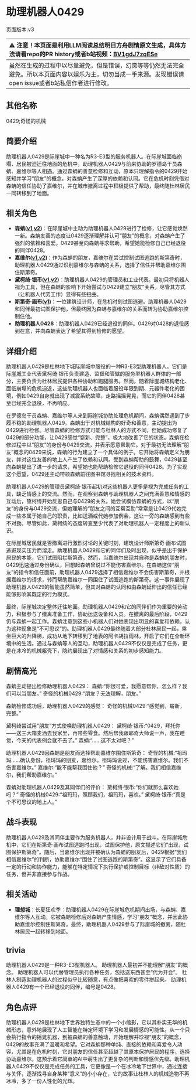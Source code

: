 # 助理机器人0429
页面版本:v3
 

| :warning: 注意！本页面是利用LLM阅读总结明日方舟剧情原文生成，具体方法请看repo的PR history或者b站视频：[BV1gdJ7zqESe](https://www.bilibili.com/video/BV1gdJ7zqESe/)         |
|:----------------------------|
| 虽然在生成的过程中以尽量避免，但是错误，幻觉等等仍然无法完全避免。所以本页面内容以娱乐为主，切勿当成一手来源。发现错误请open issue或者b站私信作者进行修改。|



## 其他名称
0429;奇怪的机械
## 简要介绍
助理机器人0429是际崖城中一种名为R3-E3型的服务机器人。在际崖城面临崩塌、居民被迫迁往地面的危机中，助理机器人0429与前来协助的罗德岛干员森蚺、嘉维尔等人相遇。通过森蚺的善意检修和互动，原本只理解指令的0429开始感知并学习“朋友”的概念，对森蚺产生了深厚的依赖和认同。它在危机时刻凭借对森蚺的信任协助了嘉维尔，并在城市撤离过程中积极提供了帮助，最终随杜林居民一同转移到了地面。
## 相关角色
-   **森蚺([v1](../chars/char_416_zumama.md),[v2](char_416_zumama.md))**：在际崖城中主动为助理机器人0429进行了检修，让它感觉焕然一新。森蚺友善的态度让0429逐渐理解并认可“朋友”的概念，对森蚺产生了强烈的依赖和喜爱。0429甚至向森蚺寻求帮助，希望她能检修自己已经退役的同伴0428。
-   **嘉维尔([v1](../chars/char_187_ccheal.md),[v2](char_187_ccheal.md))**：作为森蚺的朋友，嘉维尔在尝试控制试图逃跑的斯第奇时，助理机器人0429通过识别嘉维尔与森蚺的关系，选择了信任并帮助嘉维尔围住斯第奇。
-   **黛柯绮·银币([v1](../chars/extended_char_7aec75.md),[v2](extended_char_7aec75.md))**：助理机器人0429的管理员和工业代表。最初只将机器人视为工具，但在森蚺的影响下开始尝试与0429建立“朋友”关系，尽管其方式（让机器人代劳工作）显得有些扭曲。
-   **斯第奇·画布([v1](../chars/extended_char_5a4c3a.md))**：一位建筑设计师，在危机时刻试图逃避。助理机器人0429和同伴最初试图保护他，但最终因为森蚺与嘉维尔的关系而转为协助嘉维尔控制住他。
-   **助理机器人0428**：助理机器人0429已经退役的同伴。0429对0428的退役感到在意，并向森蚺表达了希望其得到检修的愿望。
## 详细介绍
助理机器人0429是杜林地下城际崖城中服役的一种R3-E3型助理机器人。它们是际崖城工业代表黛柯绮·银币负责建造、监督和管辖的服务型机器人群体的一部分，主要负责为杜林居民提供各种协助和跑腿服务。然而，随着际崖城结构老化、面临崩塌的危机迫近，这些助理机器人也面临着服役年限到期、元器件老化的困境，例如0429自身就出现了减震系统故障，走路摇摇晃晃，而它的同伴0428甚至已经完全退役，不再响应。

在罗德岛干员森蚺、嘉维尔等人来到际崖城协助处理危机期间，森蚺偶然遇到了步履不稳的助理机器人0429。森蚺出于对机械结构的好奇和善意，主动提出为0429进行检修。尽管森蚺的检修方式可能与杜林人的方式不同，但她成功修复了0429的部分功能，让0429感觉“崭新、完整”，极大地改善了它的状态。森蚺在检修过程中以“朋友”的身份与0429交流，并表示愿意帮助它。对于最初无法理解“朋友”概念的0429来说，森蚺的行为建立了一个具体的例子。它开始将森蚺定义为朋友，并对这位友善的地上人产生了依赖和认同。受到森蚺帮助的鼓舞，0429甚至向森蚺提出了进一步的请求，希望她也能帮助检修它退役的同伴0428。为了实现这个愿望，0429还主动带领森蚺前往图书馆寻找相关的技术资料。

助理机器人0429的管理员黛柯绮·银币起初对这些机器人更多是视为完成任务的工具，缺乏情感上的交流。然而，在观察到森蚺与助理机器人之间充满善意和情感的互动后，黛柯绮开始反思自己与0429的关系。她尝试模仿森蚺的方式，以“朋友”的身份与0429交流，但她理解的“朋友之间的互帮互助”常常是让0429代她完成一些本属于她自己的职责，比如送酒或代她参加例会，这让一旁的森蚺感到有些不对劲。尽管如此，黛柯绮的态度转变至少代表了对助理机器人一定程度上的新认识。

在际崖城居民就是否撤离进行激烈讨论的关键时刻，建筑设计师斯第奇·画布试图逃避现实压力而溜走。助理机器人0429和它的同伴们及时出现，似乎是出于保护居民的本能，它们试图阻拦斯第奇。然而，当嘉维尔出现并自称是森蚺的朋友时，0429迅速通过身份确认，回想起森蚺曾说过不能伤害嘉维尔。在森蚺这位“朋友”的指令和信任面前，助理机器人0429选择了相信嘉维尔不会伤害斯第奇，并根据嘉维尔的请求，转而帮助嘉维尔一同围住了试图逃跑的斯第奇。这一事件展现了助理机器人0429的智能虽然简单，但其对森蚺的认同和由森蚺延伸出的信任已经能够影响其既定的行为模式。

最终，际崖城决定整体迁往地面。助理机器人0429和它的同伴们作为重要的劳动力，积极参与了撤离准备工作，协助运送设备和人员。在撤离的最后阶段，0429仍与森蚺一起工作。森蚺注意到这些小机器人们对她表现出明显的喜爱和依赖，认为这种现象是“不可思议”的。助理机器人0429最终随着大部分杜林居民一起，乘坐巨大的升降梯，成功从地下转移到了地表的阿卡胡拉雨林，开启了它们在全新环境中的生活。通过与森蚺等人的互动，助理机器人0429不仅仅是完成了任务，更是在冰冷的机械躯壳下，隐约展现出了对情感和关系的初步感知能力。
## 剧情高光
森蚺主动提出检修助理机器人0429：
森蚺:“你很可爱，我愿意帮你，怎么样？我们可以当朋友。”
奇怪的机械0429:“朋友？无法理解，朋友。”

森蚺检修成功后，助理机器人0429的感觉：
奇怪的机械0429:“感觉到，崭新，完整。”

黛柯绮尝试用“朋友”方式使唤助理机器人0429：
黛柯绮·银币:“0429，拜托你——送三大箱麦酒去我家里，再带些零食。然后帮我跟耶奇大师说一声，我在睡觉，今天的代表例会就不去了。”
森蚺:“......这不太对吧？”

助理机器人0429因森蚺是朋友而选择帮助嘉维尔围住斯第奇：
奇怪的机械:“祖玛玛......确认身份，祖玛玛的朋友，嘉维尔。祖玛玛说过，不能伤害嘉维尔。我们不伤害嘉维尔。”
嘉维尔:“能不能帮我围住他？”
奇怪的机械:“了解。我们相信嘉维尔，我们帮助嘉维尔。”

森蚺对助理机器人0429及其同伴们的评价：
黛柯绮·银币:“你们就那么喜欢她吗？”
奇怪的机械0429:“祖玛玛，照顾我们，祖玛玛，喜欢。”
黛柯绮·银币:“真是个不可思议的地上人。”
## 战斗表现
助理机器人0429及其同伴主要作为服务机器人，并非设计用于战斗。在际崖城危机中，它们在斯第奇·画布试图逃跑时出现，试图保护他，原文描述它们“出现，试图保护斯第奇”。随后，当嘉维尔出现并被确认为森蚺的朋友后，0429根据“我们相信嘉维尔”的判断，协助嘉维尔“围住了试图逃跑的斯第奇”。这显示了它们具备一定的行动和协作能力，能够在特定情况下执行保护或控制目标（非敌对性质）的任务，但并非直接参与作战。
## 相关活动
-   **理想城**：长夏狂欢季：助理机器人0429在际崖城危机期间出场，与森蚺、嘉维尔等人互动。它被森蚺检修后对森蚺产生情感，学习“朋友”概念，并因此协助嘉维尔控制住斯第奇。最终，助理机器人0429参与了际崖城的撤离，随杜林居民一起转移到地面。
## trivia
助理机器人0429是一种R3-E3型机器人。
助理机器人最初并不能理解“朋友”的概念。
助理机器人可以代替管理员执行各种任务，包括送东西甚至“代为开会”。
杜林人制造助理机器人的过程似乎比较随意，有点像把喜欢的零件拼起来。
助理机器人0429有一个已经退役的同伴，编号是0428。
## 角色点评
助理机器人0429是杜林地下世界独特生态中的一个小缩影，它以其朴实无华的机械形态，意外地展现了人工智能在特定环境下学习和发展情感的可能性。从一个只会执行指令的摇晃机器，到被森蚺的善意触动，开始理解并珍视“朋友”的概念，0429的故事充满了温暖和希望。它对森蚺那种单纯、直接的依赖和喜爱令人动容，尤其是在危机时刻，它对朋友的信任甚至超越了其原本保护居民的程序，选择协助嘉维尔，这预示着它简单的AI中萌生出了更复杂的判断和情感优先级。助理机器人0429不仅仅是完成任务的工具，它更像是一个在冰冷地下世界中，通过连接与关怀，逐渐找寻自身某种“意义”的小小存在，它的故事让杜林人的机械造物不再冰冷，多了一份人性化的光辉。